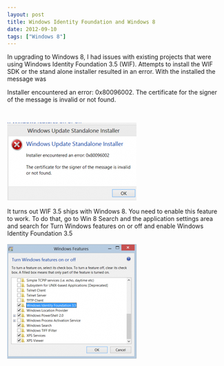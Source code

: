 ```yaml
---
layout: post
title: Windows Identity Foundation and Windows 8
date: 2012-09-10
tags: ["Windows 8"]
---
```


In upgrading to Windows 8, I had issues with existing projects that were using Windows Identity Foundation 3.5 (WIF). Attempts to install the WIF SDK or the stand alone installer resulted in an error. With the installed the message was

Installer encountered an error: 0x80096002\. The certificate for the signer of the message is invalid or not found.

&nbsp;

[![WIF install error on Windows 8](InstallError-300x180.png "WIFInstallError")](http://jptacek.azurewebsites.net/wp-content/uploads/2012/09/InstallError.png)

It turns out WIF 3.5 ships with Windows 8\. You need to enable this feature to work. To do that, go to Win 8 Search and the application settings area and search for Turn Windows features on or off and enable Windows Identity Foundation 3.5

[![Eanble WIF 3.5 for Windows 8](WIF35Enable-300x269.png "WIF35Enable")](http://jptacek.azurewebsites.net/wp-content/uploads/2012/09/WIF35Enable.png)

&nbsp;